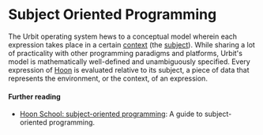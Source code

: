 # Subject Oriented Programming

The Urbit operating system hews to a conceptual model wherein each expression takes place in a certain [context](context.md) (the [subject](subject.md)). While sharing a lot of practicality with other programming paradigms and platforms, Urbit's model is mathematically well-defined and unambiguously specified. Every expression of [Hoon](hoon.md) is evaluated relative to its subject, a piece of data that represents the environment, or the context, of an expression.

#### Further reading

- [Hoon School: subject-oriented programming](../courses/hoon-school/O-subject.md): A guide to subject-oriented programming.
